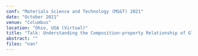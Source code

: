 ```yaml
---
conf: "Materials Science and Technology (MS&T) 2021"
date: "October 2021"
venue: "Columbus"
location: "Ohio, USA (Virtual)"
title: "Talk: Understanding the Composition-property Relationship of Glasses Using Interpretable Machine Learning"
abstract: ""
files: "nan"
---
```


<!--  -->

